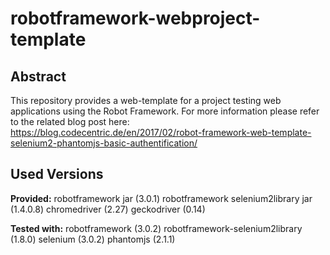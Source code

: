 # robotframework-webproject-template


## Abstract
This repository provides a web-template for a project testing web applications using the Robot Framework.
For more information please refer to the related blog post here:    
https://blog.codecentric.de/en/2017/02/robot-framework-web-template-selenium2-phantomjs-basic-authentification/

## Used Versions

__Provided:__
robotframework jar (3.0.1)
robotframework selenium2library jar (1.4.0.8)
chromedriver (2.27)
geckodriver (0.14)

__Tested with:__
robotframework (3.0.2)
robotframework-selenium2library (1.8.0)
selenium (3.0.2)
phantomjs (2.1.1)
